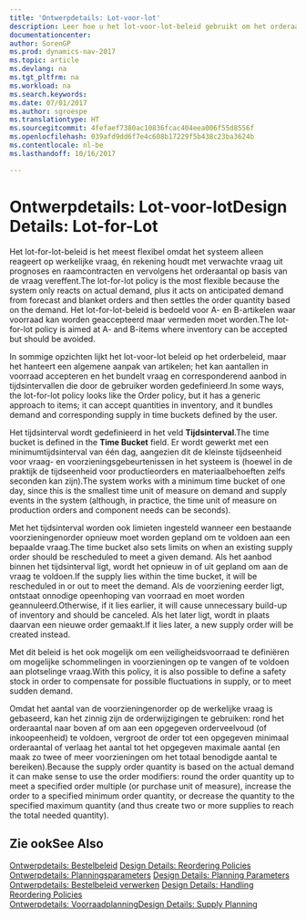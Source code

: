 ```yaml
---
title: 'Ontwerpdetails: Lot-voor-lot'
description: Leer hoe u het lot-voor-lot-beleid gebruikt om het orderaantal te vereffenen op basis van de vraag.
documentationcenter: 
author: SorenGP
ms.prod: dynamics-nav-2017
ms.topic: article
ms.devlang: na
ms.tgt_pltfrm: na
ms.workload: na
ms.search.keywords: 
ms.date: 07/01/2017
ms.author: sgroespe
ms.translationtype: HT
ms.sourcegitcommit: 4fefaef7380ac10836fcac404eea006f55d8556f
ms.openlocfilehash: 039afd9dd6f7e4c608b17229f5b438c23ba3624b
ms.contentlocale: nl-be
ms.lasthandoff: 10/16/2017

---
```

# <a name="design-details-lot-for-lot"></a><span data-ttu-id="613a4-103">Ontwerpdetails: Lot-voor-lot</span><span class="sxs-lookup"><span data-stu-id="613a4-103">Design Details: Lot-for-Lot</span></span>
<span data-ttu-id="613a4-104">Het lot-for-lot-beleid is het meest flexibel omdat het systeem alleen reageert op werkelijke vraag, én rekening houdt met verwachte vraag uit prognoses en raamcontracten en vervolgens het orderaantal op basis van de vraag vereffent.</span><span class="sxs-lookup"><span data-stu-id="613a4-104">The lot-for-lot policy is the most flexible because the system only reacts on actual demand, plus it acts on anticipated demand from forecast and blanket orders and then settles the order quantity based on the demand.</span></span> <span data-ttu-id="613a4-105">Het lot-for-lot-beleid is bedoeld voor A- en B-artikelen waar voorraad kan worden geaccepteerd maar vermeden moet worden.</span><span class="sxs-lookup"><span data-stu-id="613a4-105">The lot-for-lot policy is aimed at A- and B-items where inventory can be accepted but should be avoided.</span></span>  
  
<span data-ttu-id="613a4-106">In sommige opzichten lijkt het lot-voor-lot beleid op het orderbeleid, maar het hanteert een algemene aanpak van artikelen; het kan aantallen in voorraad accepteren en het bundelt vraag en corresponderend aanbod in tijdsintervallen die door de gebruiker worden gedefinieerd.</span><span class="sxs-lookup"><span data-stu-id="613a4-106">In some ways, the lot-for-lot policy looks like the Order policy, but it has a generic approach to items; it can accept quantities in inventory, and it bundles demand and corresponding supply in time buckets defined by the user.</span></span>  
  
<span data-ttu-id="613a4-107">Het tijdsinterval wordt gedefinieerd in het veld **Tijdsinterval**.</span><span class="sxs-lookup"><span data-stu-id="613a4-107">The time bucket is defined in the **Time Bucket** field.</span></span> <span data-ttu-id="613a4-108">Er wordt gewerkt met een minimumtijdsinterval van één dag, aangezien dit de kleinste tijdseenheid voor vraag- en voorzieningsgebeurtenissen in het systeem is (hoewel in de praktijk de tijdseenheid voor productieorders en materiaalbehoeften zelfs seconden kan zijn).</span><span class="sxs-lookup"><span data-stu-id="613a4-108">The system works with a minimum time bucket of one day, since this is the smallest time unit of measure on demand and supply events in the system (although, in practice, the time unit of measure on production orders and component needs can be seconds).</span></span>  
  
<span data-ttu-id="613a4-109">Met het tijdsinterval worden ook limieten ingesteld wanneer een bestaande voorzieningenorder opnieuw moet worden gepland om te voldoen aan een bepaalde vraag.</span><span class="sxs-lookup"><span data-stu-id="613a4-109">The time bucket also sets limits on when an existing supply order should be rescheduled to meet a given demand.</span></span> <span data-ttu-id="613a4-110">Als het aanbod binnen het tijdsinterval ligt, wordt het opnieuw in of uit gepland om aan de vraag te voldoen.</span><span class="sxs-lookup"><span data-stu-id="613a4-110">If the supply lies within the time bucket, it will be rescheduled in or out to meet the demand.</span></span> <span data-ttu-id="613a4-111">Als de voorziening eerder ligt, ontstaat onnodige opeenhoping van voorraad en moet worden geannuleerd.</span><span class="sxs-lookup"><span data-stu-id="613a4-111">Otherwise, if it lies earlier, it will cause unnecessary build-up of inventory and should be canceled.</span></span> <span data-ttu-id="613a4-112">Als het later ligt, wordt in plaats daarvan een nieuwe order gemaakt.</span><span class="sxs-lookup"><span data-stu-id="613a4-112">If it lies later, a new supply order will be created instead.</span></span>  
  
<span data-ttu-id="613a4-113">Met dit beleid is het ook mogelijk om een veiligheidsvoorraad te definiëren om mogelijke schommelingen in voorzieningen op te vangen of te voldoen aan plotselinge vraag.</span><span class="sxs-lookup"><span data-stu-id="613a4-113">With this policy, it is also possible to define a safety stock in order to compensate for possible fluctuations in supply, or to meet sudden demand.</span></span>  
  
<span data-ttu-id="613a4-114">Omdat het aantal van de voorzieningenorder op de werkelijke vraag is gebaseerd, kan het zinnig zijn de orderwijzigingen te gebruiken: rond het orderaantal naar boven af om aan een opgegeven orderveelvoud (of inkoopeenheid) te voldoen, vergroot de order tot een opgegeven minimaal orderaantal of verlaag het aantal tot het opgegeven maximale aantal (en maak zo twee of meer voorzieningen om het totaal benodigde aantal te bereiken).</span><span class="sxs-lookup"><span data-stu-id="613a4-114">Because the supply order quantity is based on the actual demand it can make sense to use the order modifiers: round the order quantity up to meet a specified order multiple (or purchase unit of measure), increase the order to a specified minimum order quantity, or decrease the quantity to the specified maximum quantity (and thus create two or more supplies to reach the total needed quantity).</span></span>  
  
## <a name="see-also"></a><span data-ttu-id="613a4-115">Zie ook</span><span class="sxs-lookup"><span data-stu-id="613a4-115">See Also</span></span>  
<span data-ttu-id="613a4-116">[Ontwerpdetails: Bestelbeleid](design-details-reordering-policies.md) </span><span class="sxs-lookup"><span data-stu-id="613a4-116">[Design Details: Reordering Policies](design-details-reordering-policies.md) </span></span>  
<span data-ttu-id="613a4-117">[Ontwerpdetails: Planningsparameters](design-details-planning-parameters.md) </span><span class="sxs-lookup"><span data-stu-id="613a4-117">[Design Details: Planning Parameters](design-details-planning-parameters.md) </span></span>  
<span data-ttu-id="613a4-118">[Ontwerpdetails: Bestelbeleid verwerken](design-details-handling-reordering-policies.md) </span><span class="sxs-lookup"><span data-stu-id="613a4-118">[Design Details: Handling Reordering Policies](design-details-handling-reordering-policies.md) </span></span>  
[<span data-ttu-id="613a4-119">Ontwerpdetails: Voorraadplanning</span><span class="sxs-lookup"><span data-stu-id="613a4-119">Design Details: Supply Planning</span></span>](design-details-supply-planning.md)
